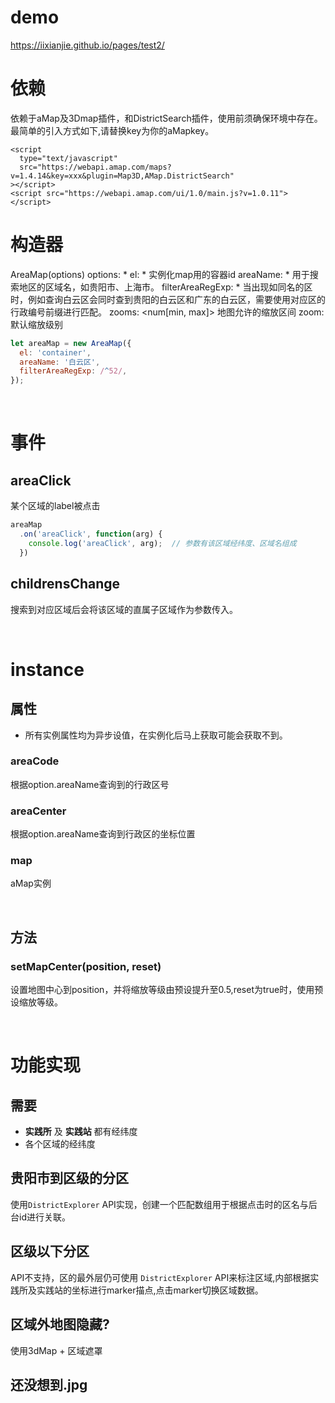 # demo
<https://iixianjie.github.io/pages/test2/>

# 依赖
依赖于aMap及3Dmap插件，和DistrictSearch插件，使用前须确保环境中存在。最简单的引入方式如下,请替换key为你的aMapkey。
```
<script
  type="text/javascript"
  src="https://webapi.amap.com/maps?v=1.4.14&key=xxx&plugin=Map3D,AMap.DistrictSearch"
></script>
<script src="https://webapi.amap.com/ui/1.0/main.js?v=1.0.11"></script>
```
# 构造器
AreaMap(options)
options: *<obj>
  el:  *<str>  实例化map用的容器id
  areaName:  *<str>  用于搜索地区的区域名，如贵阳市、上海市。
  filterAreaRegExp: *<RegExp>  当出现如同名的区时，例如查询白云区会同时查到贵阳的白云区和广东的白云区，需要使用对应区的行政编号前缀进行匹配。
  zooms: <num[min, max]>   地图允许的缩放区间
  zoom: <num>   默认缩放级别

```js
let areaMap = new AreaMap({
  el: 'container',
  areaName: '白云区',
  filterAreaRegExp: /^52/,
});
```

<br>

# 事件
## areaClick
某个区域的label被点击

```js
areaMap
  .on('areaClick', function(arg) {
    console.log('areaClick', arg);  // 参数有该区域经纬度、区域名组成
  })
```

## childrensChange
搜索到对应区域后会将该区域的直属子区域作为参数传入。


<br>

# instance

## 属性
* 所有实例属性均为异步设值，在实例化后马上获取可能会获取不到。

### areaCode
根据option.areaName查询到的行政区号

### areaCenter
根据option.areaName查询到行政区的坐标位置

### map
aMap实例

<br>

## 方法

### setMapCenter(position, reset)
设置地图中心到position，并将缩放等级由预设提升至0.5,reset为true时，使用预设缩放等级。

<br>

# 功能实现

## 需要
* **实践所** 及 **实践站** 都有经纬度
* 各个区域的经纬度

## 贵阳市到区级的分区
使用`DistrictExplorer` API实现，创建一个匹配数组用于根据点击时的区名与后台id进行关联。

## 区级以下分区
API不支持，区的最外层仍可使用 `DistrictExplorer` API来标注区域,内部根据实践所及实践站的坐标进行marker描点,点击marker切换区域数据。

## 区域外地图隐藏?
使用3dMap + 区域遮罩

## 还没想到.jpg
